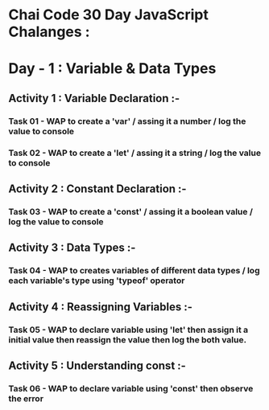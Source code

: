 # Chai Code 30 Day JavaScript Chalanges :
<h1>Day - 1 : Variable & Data Types</h1>
<h2>Activity 1 : Variable Declaration :-</h2>
<h3>Task 01 - WAP to create a 'var' / assing it a number / log the value to console</h3>
<h3>Task 02 - WAP to create a 'let' / assing it a string / log the value to console</h3>
<h2>Activity 2 : Constant Declaration :-</h2>
<h3>Task 03 - WAP to create a 'const' / assing it a boolean value / log the value to console</h3>
<h2>Activity 3 : Data Types :-</h2>
<h3>Task 04 - WAP to creates variables of different data types / log each variable's type using 'typeof' operator
</h3>
<h2>Activity 4 : Reassigning Variables :-</h2>
<h3>Task 05 - WAP to declare variable using 'let' then assign it a initial value then reassign the value then log the both value.</h3>
<h2>Activity 5 : Understanding const :-</h2>
<h3>Task 06 - WAP to declare variable using 'const' then observe the error 
</h3>